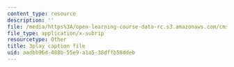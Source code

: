 ```yaml
---
content_type: resource
description: ''
file: /media/https%3A/open-learning-course-data-rc.s3.amazonaws.com/cms-608-game-design-fall-2010/aadbb96d488b55e9a1a538dffb58ddeb_68561.vtt
file_type: application/x-subrip
resourcetype: Other
title: 3play caption file
uid: aadbb96d-488b-55e9-a1a5-38dffb58ddeb
---
```


